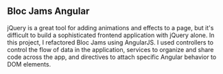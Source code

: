 ## Bloc Jams Angular

jQuery is a great tool for adding animations and effects to a page, but it's difficult to build a sophisticated frontend application with jQuery alone. In this project, I refactored Bloc Jams using AngularJS. I used controllers to control the flow of data in the application, services to organize and share code across the app, and directives to attach specific Angular behavior to DOM elements.

